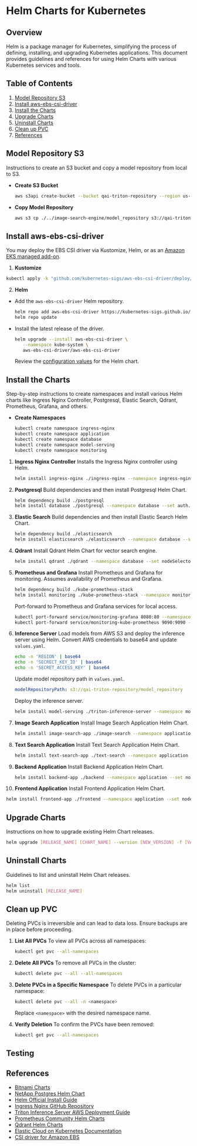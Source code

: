 # Helm Charts for Kubernetes

## Overview
Helm is a package manager for Kubernetes, simplifying the process of defining, installing, and upgrading Kubernetes applications. This document provides guidelines and references for using Helm Charts with various Kubernetes services and tools.

## Table of Contents
1. [Model Repository S3](#model-repository-s3)
2. [Install aws-ebs-csi-driver](#install-aws-ebs-csi-driver)
3. [Install the Charts](#install-the-charts)
4. [Upgrade Charts](#upgrade-charts)
5. [Uninstall Charts](#uninstall-charts)
6. [Clean up PVC](#clean-up-pvc)
7. [References](#references)

## Model Repository S3
Instructions to create an S3 bucket and copy a model repository from local to S3.

- **Create S3 Bucket**
  ```bash
  aws s3api create-bucket --bucket qai-triton-repository --region us-east-1
  ```
- **Copy Model Repository**
  ```bash
  aws s3 cp ./../image-search-engine/model_repository s3://qai-triton-repository/model_repository --recursive
  ```

## Install aws-ebs-csi-driver
You may deploy the EBS CSI driver via Kustomize, Helm, or as an [Amazon EKS managed add-on](https://docs.aws.amazon.com/eks/latest/userguide/managing-ebs-csi.html).

1. **Kustomize**
```sh
kubectl apply -k "github.com/kubernetes-sigs/aws-ebs-csi-driver/deploy/kubernetes/overlays/stable/?ref=release-1.25"
```

2. **Helm**
- Add the `aws-ebs-csi-driver` Helm repository.
   ```sh
   helm repo add aws-ebs-csi-driver https://kubernetes-sigs.github.io/aws-ebs-csi-driver
   helm repo update
   ```

- Install the latest release of the driver.
   ```sh
   helm upgrade --install aws-ebs-csi-driver \
      --namespace kube-system \
      aws-ebs-csi-driver/aws-ebs-csi-driver
   ```

   Review the [configuration values](https://github.com/kubernetes-sigs/aws-ebs-csi-driver/blob/master/charts/aws-ebs-csi-driver/values.yaml) for the Helm chart.

## Install the Charts
Step-by-step instructions to create namespaces and install various Helm charts like Ingress Nginx Controller, Postgresql, Elastic Search, Qdrant, Prometheus, Grafana, and others.

- **Create Namespaces**
  ```bash
  kubectl create namespace ingress-nginx
  kubectl create namespace application
  kubectl create namespace database
  kubectl create namespace model-serving
  kubectl create namespace monitoring
  ```

1. **Ingress Nginx Controller**
   Installs the Ingress Nginx controller using Helm.
   ```bash
   helm install ingress-nginx ./ingress-nginx --namespace ingress-nginx
   ```

2. **Postgresql**
   Build dependencies and then install Postgresql Helm Chart.
   ```bash
   helm dependency build ./postgresql
   helm install database ./postgresql --namespace database --set auth.username=db_user,auth.password=db_password,auth.database=db_dev
   ```

3. **Elastic Search**
   Build dependencies and then install Elastic Search Helm Chart.
   ```bash
   helm dependency build ./elasticsearch
   helm install elasticsearch ./elasticsearch --namespace database --set master.masterOnly=false,master.replicaCount=1,data.replicaCount=0,coordinating.replicaCount=0,ingest.replicaCount=0,master.nodeSelector.nodegroup-type=cpu-nodegroup
   ```

4. **Qdrant**
   Install Qdrant Helm Chart for vector search engine.
   ```bash
   helm install qdrant ./qdrant --namespace database --set nodeSelector.nodegroup-type=cpu-nodegroup
   ```

5. **Prometheus and Grafana**
   Install Prometheus and Grafana for monitoring. Assumes availability of Prometheus and Grafana.
   ```bash
   helm dependency build ./kube-prometheus-stack
   helm install monitoring ./kube-prometheus-stack --namespace monitoring --set prometheus.prometheusSpec.serviceMonitorSelectorNilUsesHelmValues=false
   ```
   Port-forward to Prometheus and Grafana services for local access.
   ```bash
   kubectl port-forward service/monitoring-grafana 8080:80 --namespace monitoring
   kubectl port-forward service/monitoring-kube-prometheus 9090:9090 --namespace monitoring
   ```

6. **Inference Server**
   Load models from AWS S3 and deploy the inference server using Helm.
   Convert AWS credentials to base64 and update `values.yaml`.
   ```bash
   echo -n 'REGION' | base64
   echo -n 'SECRECT_KEY_ID' | base64
   echo -n 'SECRET_ACCESS_KEY' | base64
   ```
   Update model repository path in `values.yaml`.
   ```yaml
   modelRepositoryPath: s3://qai-triton-repository/model_repository
   ```
   Deploy the inference server.
   ```bash
   helm install model-serving ./triton-inference-server --namespace model-serving --set nodeSelector.nodegroup-type=gpu-nodegroup
   ```

7. **Image Search Application**
   Install Image Search Application Helm Chart.
   ```bash
   helm install image-search-app ./image-search --namespace application --set nodeSelector.nodegroup-type=cpu-nodegroup
   ```

8. **Text Search Application**
   Install Text Search Application Helm Chart.
   ```bash
   helm install text-search-app ./text-search --namespace application --set nodeSelector.nodegroup-type=cpu-nodegroup
   ```

9. **Backend Application**
   Install Backend Application Helm Chart.
   ```bash
   helm install backend-app ./backend --namespace application --set nodeSelector.nodegroup-type=cpu-nodegroup
   ```

10. **Frontend Application**
   Install Frontend Application Helm Chart.
   ```bash
   helm install frontend-app ./frontend --namespace application --set nodeSelector.nodegroup-type=cpu-nodegroup
   ```

## Upgrade Charts
Instructions on how to upgrade existing Helm Chart releases.

```bash
helm upgrade [RELEASE_NAME] [CHART_NAME] --version [NEW_VERSION] -f [VALUES_FILE]
```

## Uninstall Charts
Guidelines to list and uninstall Helm Chart releases.

```bash
helm list
helm uninstall [RELEASE_NAME]
```

## Clean up PVC

Deleting PVCs is irreversible and can lead to data loss. Ensure backups are in place before proceeding.

1. **List All PVCs**
   To view all PVCs across all namespaces:
   ```bash
   kubectl get pvc --all-namespaces
   ```

2. **Delete All PVCs**
   To remove all PVCs in the cluster:
   ```bash
   kubectl delete pvc --all --all-namespaces
   ```

3. **Delete PVCs in a Specific Namespace**
   To delete PVCs in a particular namespace:
   ```bash
   kubectl delete pvc --all -n <namespace>
   ```
   Replace `<namespace>` with the desired namespace name.

4. **Verify Deletion**
   To confirm the PVCs have been removed:
   ```bash
   kubectl get pvc --all-namespaces
   ```

## Testing


## References
- [Bitnami Charts](https://github.com/bitnami/charts)
- [NetApp Postgres Helm Chart](https://docs.netapp.com/us-en/astra-control-center-2204/solutions/postgres-deploy-from-helm-chart.html#requirements)
- [Helm Official Install Guide](https://helm.sh/docs/intro/install/)
- [Ingress Nginx GitHub Repository](https://github.com/kubernetes/ingress-nginx)
- [Triton Inference Server AWS Deployment Guide](https://github.com/triton-inference-server/server/tree/main/deploy/aws)
- [Prometheus Community Helm Charts](https://github.com/prometheus-community/helm-charts/tree/main/charts/kube-prometheus-stack)
- [Qdrant Helm Charts](https://github.com/qdrant/qdrant-helm/tree/main/charts/qdrant)
- [Elastic Cloud on Kubernetes Documentation](https://www.elastic.co/guide/en/cloud-on-k8s/current/k8s-stack-helm-chart.html)
- [CSI driver for Amazon EBS](https://github.com/kubernetes-sigs/aws-ebs-csi-driver)